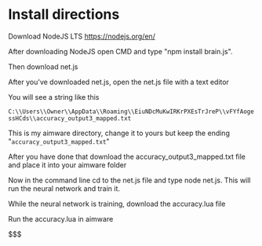 # Install directions

Download NodeJS LTS https://nodejs.org/en/

After downloading NodeJS open CMD and type "npm install brain.js".

Then download net.js

After you've downloaded net.js, open the net.js file with a text editor

You will see a string like this

`C:\\Users\\Owner\\AppData\\Roaming\\EiuNDcMuKwIRKrPXEsTrJreP\\vFYfAogessHCds\\accuracy_output3_mapped.txt`

This is my aimware directory, change it to yours but keep the ending "`accuracy_output3_mapped.txt`"

After you have done that download the accuracy_output3_mapped.txt file and place it into your aimware folder

Now in the command line cd to the net.js file and type node net.js. This will run the neural network and train it.

While the neural network is training, download the accuracy.lua file

Run the accuracy.lua in aimware


$$$
